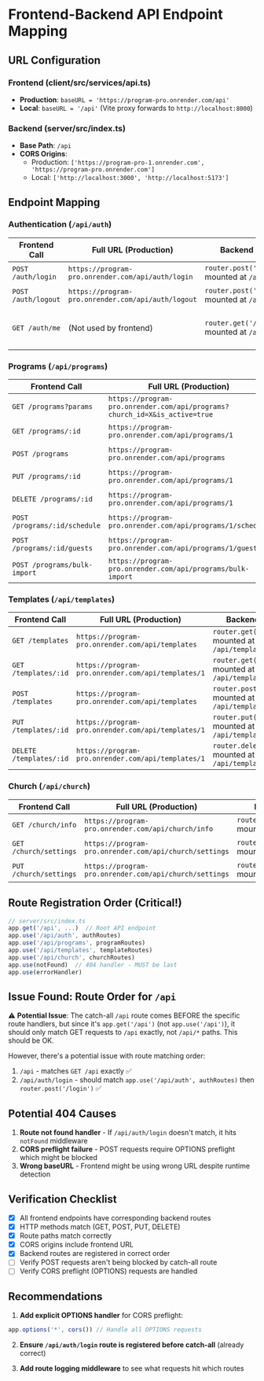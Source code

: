 # Frontend-Backend API Endpoint Mapping

## URL Configuration

### Frontend (client/src/services/api.ts)
- **Production**: `baseURL = 'https://program-pro.onrender.com/api'`
- **Local**: `baseURL = '/api'` (Vite proxy forwards to `http://localhost:8000`)

### Backend (server/src/index.ts)
- **Base Path**: `/api`
- **CORS Origins**: 
  - Production: `['https://program-pro-1.onrender.com', 'https://program-pro.onrender.com']`
  - Local: `['http://localhost:3000', 'http://localhost:5173']`

## Endpoint Mapping

### Authentication (`/api/auth`)

| Frontend Call | Full URL (Production) | Backend Route | Method | Status |
|--------------|----------------------|---------------|--------|--------|
| `POST /auth/login` | `https://program-pro.onrender.com/api/auth/login` | `router.post('/login')` mounted at `/api/auth` | ✅ MATCH |
| `POST /auth/logout` | `https://program-pro.onrender.com/api/auth/logout` | `router.post('/logout')` mounted at `/api/auth` | ✅ MATCH |
| `GET /auth/me` | (Not used by frontend) | `router.get('/me')` mounted at `/api/auth` | ⚠️ Available but unused |

### Programs (`/api/programs`)

| Frontend Call | Full URL (Production) | Backend Route | Method | Status |
|--------------|----------------------|---------------|--------|--------|
| `GET /programs?params` | `https://program-pro.onrender.com/api/programs?church_id=X&is_active=true` | `router.get('/')` mounted at `/api/programs` | ✅ MATCH |
| `GET /programs/:id` | `https://program-pro.onrender.com/api/programs/1` | `router.get('/:id')` mounted at `/api/programs` | ✅ MATCH |
| `POST /programs` | `https://program-pro.onrender.com/api/programs` | `router.post('/')` mounted at `/api/programs` | ✅ MATCH |
| `PUT /programs/:id` | `https://program-pro.onrender.com/api/programs/1` | `router.put('/:id')` mounted at `/api/programs` | ✅ MATCH |
| `DELETE /programs/:id` | `https://program-pro.onrender.com/api/programs/1` | `router.delete('/:id')` mounted at `/api/programs` | ✅ MATCH |
| `POST /programs/:id/schedule` | `https://program-pro.onrender.com/api/programs/1/schedule` | `router.post('/:id/schedule')` mounted at `/api/programs` | ✅ MATCH |
| `POST /programs/:id/guests` | `https://program-pro.onrender.com/api/programs/1/guests` | `router.post('/:id/guests')` mounted at `/api/programs` | ✅ MATCH |
| `POST /programs/bulk-import` | `https://program-pro.onrender.com/api/programs/bulk-import` | `router.post('/bulk-import')` mounted at `/api/programs` | ✅ MATCH |

### Templates (`/api/templates`)

| Frontend Call | Full URL (Production) | Backend Route | Method | Status |
|--------------|----------------------|---------------|--------|--------|
| `GET /templates` | `https://program-pro.onrender.com/api/templates` | `router.get('/')` mounted at `/api/templates` | ✅ MATCH |
| `GET /templates/:id` | `https://program-pro.onrender.com/api/templates/1` | `router.get('/:id')` mounted at `/api/templates` | ✅ MATCH |
| `POST /templates` | `https://program-pro.onrender.com/api/templates` | `router.post('/')` mounted at `/api/templates` | ✅ MATCH |
| `PUT /templates/:id` | `https://program-pro.onrender.com/api/templates/1` | `router.put('/:id')` mounted at `/api/templates` | ✅ MATCH |
| `DELETE /templates/:id` | `https://program-pro.onrender.com/api/templates/1` | `router.delete('/:id')` mounted at `/api/templates` | ✅ MATCH |

### Church (`/api/church`)

| Frontend Call | Full URL (Production) | Backend Route | Method | Status |
|--------------|----------------------|---------------|--------|--------|
| `GET /church/info` | `https://program-pro.onrender.com/api/church/info` | `router.get('/info')` mounted at `/api/church` | ✅ MATCH |
| `GET /church/settings` | `https://program-pro.onrender.com/api/church/settings` | `router.get('/settings')` mounted at `/api/church` | ✅ MATCH |
| `PUT /church/settings` | `https://program-pro.onrender.com/api/church/settings` | `router.put('/settings')` mounted at `/api/church` | ✅ MATCH |

## Route Registration Order (Critical!)

```typescript
// server/src/index.ts
app.get('/api', ...)  // Root API endpoint
app.use('/api/auth', authRoutes)
app.use('/api/programs', programRoutes)
app.use('/api/templates', templateRoutes)
app.use('/api/church', churchRoutes)
app.use(notFound)  // 404 handler - MUST be last
app.use(errorHandler)
```

## Issue Found: Route Order for `/api`

⚠️ **Potential Issue**: The catch-all `/api` route comes BEFORE the specific route handlers, but since it's `app.get('/api')` (not `app.use('/api')`), it should only match GET requests to `/api` exactly, not `/api/*` paths. This should be OK.

However, there's a potential issue with route matching order:

1. `/api` - matches `GET /api` exactly ✅
2. `/api/auth/login` - should match `app.use('/api/auth', authRoutes)` then `router.post('/login')` ✅

## Potential 404 Causes

1. **Route not found handler** - If `/api/auth/login` doesn't match, it hits `notFound` middleware
2. **CORS preflight failure** - POST requests require OPTIONS preflight which might be blocked
3. **Wrong baseURL** - Frontend might be using wrong URL despite runtime detection

## Verification Checklist

- [x] All frontend endpoints have corresponding backend routes
- [x] HTTP methods match (GET, POST, PUT, DELETE)
- [x] Route paths match correctly
- [x] CORS origins include frontend URL
- [x] Backend routes are registered in correct order
- [ ] Verify POST requests aren't being blocked by catch-all route
- [ ] Verify CORS preflight (OPTIONS) requests are handled

## Recommendations

1. **Add explicit OPTIONS handler** for CORS preflight:
```typescript
app.options('*', cors()) // Handle all OPTIONS requests
```

2. **Ensure `/api/auth/login` route is registered before catch-all** (already correct)

3. **Add route logging middleware** to see what requests hit which routes

